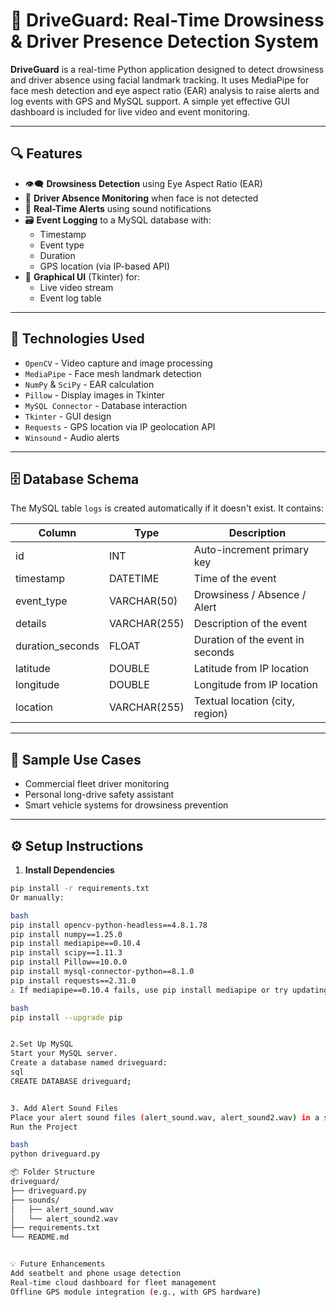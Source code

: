 # 🚗 DriveGuard: Real-Time Drowsiness & Driver Presence Detection System

**DriveGuard** is a real-time Python application designed to detect drowsiness and driver absence using facial landmark tracking. It uses MediaPipe for face mesh detection and eye aspect ratio (EAR) analysis to raise alerts and log events with GPS and MySQL support. A simple yet effective GUI dashboard is included for live video and event monitoring.

---

## 🔍 Features

- 👁️‍🗨️ **Drowsiness Detection** using Eye Aspect Ratio (EAR)
- 🙈 **Driver Absence Monitoring** when face is not detected
- 🔔 **Real-Time Alerts** using sound notifications
- 🗃️ **Event Logging** to a MySQL database with:
  - Timestamp
  - Event type
  - Duration
  - GPS location (via IP-based API)
- 🧾 **Graphical UI** (Tkinter) for:
  - Live video stream
  - Event log table

---

## 🧰 Technologies Used

- `OpenCV` - Video capture and image processing
- `MediaPipe` - Face mesh landmark detection
- `NumPy` & `SciPy` - EAR calculation
- `Pillow` - Display images in Tkinter
- `MySQL Connector` - Database interaction
- `Tkinter` - GUI design
- `Requests` - GPS location via IP geolocation API
- `Winsound` - Audio alerts

---

## 🗄️ Database Schema

The MySQL table `logs` is created automatically if it doesn't exist. It contains:

| Column          | Type          | Description                     |
|-----------------|---------------|---------------------------------|
| id              | INT           | Auto-increment primary key      |
| timestamp       | DATETIME      | Time of the event               |
| event_type      | VARCHAR(50)   | Drowsiness / Absence / Alert    |
| details         | VARCHAR(255)  | Description of the event        |
| duration_seconds| FLOAT         | Duration of the event in seconds|
| latitude        | DOUBLE        | Latitude from IP location       |
| longitude       | DOUBLE        | Longitude from IP location      |
| location        | VARCHAR(255)  | Textual location (city, region) |

---

## 📸 Sample Use Cases

- Commercial fleet driver monitoring
- Personal long-drive safety assistant
- Smart vehicle systems for drowsiness prevention

---

## ⚙️ Setup Instructions

1. **Install Dependencies**

```bash
pip install -r requirements.txt
Or manually:

bash
pip install opencv-python-headless==4.8.1.78
pip install numpy==1.25.0
pip install mediapipe==0.10.4
pip install scipy==1.11.3
pip install Pillow==10.0.0
pip install mysql-connector-python==8.1.0
pip install requests==2.31.0
⚠️ If mediapipe==0.10.4 fails, use pip install mediapipe or try updating pip:

bash
pip install --upgrade pip


2.Set Up MySQL
Start your MySQL server.
Create a database named driveguard:
sql
CREATE DATABASE driveguard;


3. Add Alert Sound Files
Place your alert sound files (alert_sound.wav, alert_sound2.wav) in a sounds/ directory in the project root.
Run the Project

bash
python driveguard.py

📦 Folder Structure
driveguard/
├── driveguard.py
├── sounds/
│   ├── alert_sound.wav
│   └── alert_sound2.wav
├── requirements.txt
└── README.md


💡 Future Enhancements
Add seatbelt and phone usage detection
Real-time cloud dashboard for fleet management
Offline GPS module integration (e.g., with GPS hardware)
